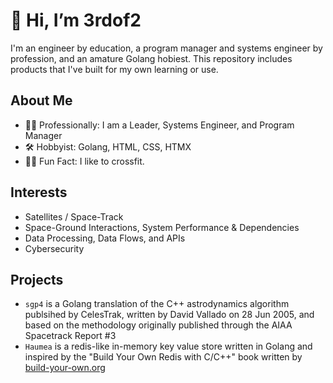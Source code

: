 # 👋 Hi, I’m 3rdof2
I'm an engineer by education, a program manager and systems engineer by profession, and an amature Golang hobiest. This repository includes products that I've built for my own learning or use.

## About Me
- 👨‍💻 Professionally: I am a Leader, Systems Engineer, and Program Manager
- 🛠️ Hobbyist: Golang, HTML, CSS, HTMX
- 🏋️‍♂️ Fun Fact: I like to crossfit.

## Interests
- Satellites / Space-Track
- Space-Ground Interactions, System Performance & Dependencies
- Data Processing, Data Flows, and APIs
- Cybersecurity

## Projects
- `sgp4` is a Golang translation of the C++ astrodynamics algorithm publsihed by CelesTrak, written by David Vallado on 28 Jun 2005, and based on the methodology originally published through the AIAA Spacetrack Report #3
- `Haumea` is a redis-like in-memory key value store written in Golang and inspired by the "Build Your Own Redis with C/C++" book written by [build-your-own.org](https://build-your-own.org/redis)
